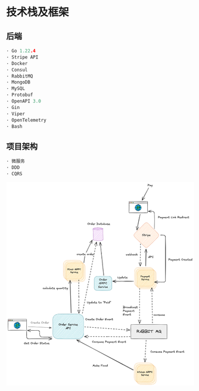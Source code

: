 # 技术栈及框架
## 后端
```c
· Go 1.22.4
· Stripe API
· Docker
· Consul
· RabbitMQ
· MongoDB
· MySQL
· Protobuf
· OpenAPI 3.0
· Gin
· Viper
· OpenTelemetry
· Bash
```
## 项目架构
```c
· 微服务
· DDD
· CQRS
```
![系统交互](系统交互.PNG)
